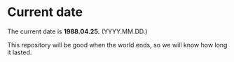 # Current date

The current date is **1988.04.25.** (YYYY.MM.DD.)

This repository will be good when the world ends, so we will know how long it lasted.